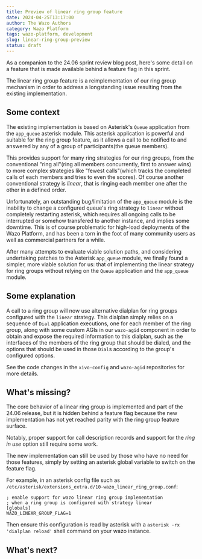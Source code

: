 ```yaml
---
title: Preview of linear ring group feature
date: 2024-04-25T13:17:00
author: The Wazo Authors
category: Wazo Platform
tags: wazo-platform, development
slug: linear-ring-group-preview
status: draft
---
```


As a companion to the 24.06 sprint review blog post, here's some detail on a feature that is made available behind a feature flag in this sprint.

The linear ring group feature is a reimplementation of our ring group mechanism in order to address a longstanding issue resulting from the existing implementation.

## Some context

The existing implementation is based on Asterisk's `Queue` application from the `app_queue` asterisk module.
This asterisk application is powerful and suitable for the ring group feature, as it allows a call to be notified to and answered by any of a group of participants(the queue members).

This provides support for many ring strategies for our ring groups, from the conventional "ring all"(ring all members concurrently, first to answer wins) to more complex strategies like "fewest calls"(which tracks the completed calls of each members and tries to even the scores).
Of course another conventional strategy is _linear_, that is ringing each member one after the other in a defined order.

Unfortunately, an outstanding bug/limitation of the `app_queue` module is the inability to change a configured queue's ring strategy to `linear` without completely restarting asterisk, which requires all ongoing calls to be interrupted or somehow transfered to another instance, and implies some downtime.
This is of course problematic for high-load deployments of the Wazo Platform, and has been a torn in the foot of many community users as well as commercial partners for a while.

After many attempts to evaluate viable solution paths, and considering undertaking patches to the Asterisk `app_queue` module, we finally found a simpler, more viable solution for us: that of implementing the linear strategy for ring groups without relying on the `Queue` application and the `app_queue` module.

## Some explanation

A call to a ring group will now use alternative dialplan for ring groups configured with the `linear` strategy.
This dialplan simply relies on a sequence of `Dial` application executions, one for each member of the ring group, along with some custom AGIs in our `wazo-agid` component in order to obtain and expose the required information to this dialplan, such as the interfaces of the members of the ring group that should be dialed, and the options that should be used in those `Dial`s according to the group's configured options.

See the code changes in the `xivo-config` and `wazo-agid` repositories for more details.

## What's missing?

The core behavior of a linear ring group is implemented and part of the 24.06 release, but it is hidden behind a feature flag because the new implementation has not yet reached parity with the ring group feature surface.

Notably, proper support for call description records and support for the _ring in use_ option still require some work.

The new implementation can still be used by those who have no need for those features, simply by setting an asterisk global variable to switch on the feature flag.

For example, in an asterisk config file such as `/etc/asterisk/extensions_extra.d/10-wazo_linear_ring_group.conf`:

```
; enable support for wazo linear ring group implementation
; when a ring group is configured with strategy linear
[globals]
WAZO_LINEAR_GROUP_FLAG=1
```

Then ensure this configuration is read by asterisk with a `asterisk -rx 'dialplan reload'` shell command on your wazo instance.

## What's next?
